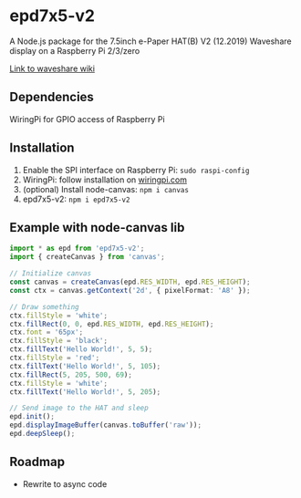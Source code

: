 # epd7x5-v2

A Node.js package for the 7.5inch e-Paper HAT(B) V2 (12.2019) Waveshare display on a Raspberry Pi 2/3/zero

[Link to waveshare wiki](https://www.waveshare.com/wiki/7.5inch_e-Paper_HAT_(B))

## Dependencies
WiringPi for GPIO access of Raspberry Pi

## Installation
1. Enable the SPI interface on Raspberry Pi: `sudo raspi-config` 
2. WiringPi: follow installation on [wiringpi.com](http://wiringpi.com/download-and-install/)
3. (optional) Install node-canvas: `npm i canvas`
4. epd7x5-v2: `npm i epd7x5-v2`

## Example with node-canvas lib

```typescript
import * as epd from 'epd7x5-v2';
import { createCanvas } from 'canvas';

// Initialize canvas
const canvas = createCanvas(epd.RES_WIDTH, epd.RES_HEIGHT);
const ctx = canvas.getContext('2d', { pixelFormat: 'A8' });

// Draw something
ctx.fillStyle = 'white';
ctx.fillRect(0, 0, epd.RES_WIDTH, epd.RES_HEIGHT);
ctx.font = '65px';
ctx.fillStyle = 'black';
ctx.fillText('Hello World!', 5, 5);
ctx.fillStyle = 'red';
ctx.fillText('Hello World!', 5, 105);
ctx.fillRect(5, 205, 500, 69);
ctx.fillStyle = 'white';
ctx.fillText('Hello World!', 5, 205);

// Send image to the HAT and sleep
epd.init();
epd.displayImageBuffer(canvas.toBuffer('raw'));
epd.deepSleep();
```

## Roadmap

* Rewrite to async code